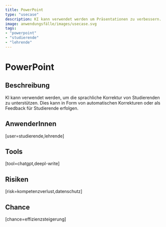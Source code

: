 ```yaml
---
title: PowerPoint
type: "usecase"
description: KI kann verwendet werden um Präsentationen zu verbessern.
image: anwendungsfälle/images/usecase.svg
tags:
- "powerpoint"
- "studierende"
- "lehrende"
---
```


# PowerPoint

## Beschreibung

KI kann verwendet werden, um die sprachliche Korrektur von Studierenden zu unterstützen. Dies kann in Form von automatischen Korrekturen oder als Feedback für Studierende erfolgen.

## AnwenderInnen

[user=studierende,lehrende]


## Tools

[tool=chatgpt,deepl-write]


## Risiken

[risk=kompetenzverlust,datenschutz]


## Chance

[chance=effizienzsteigerung]
